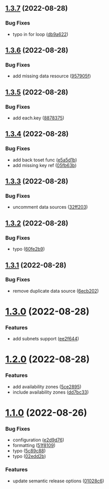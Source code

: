 ## [1.3.7](https://github.com/Kristiyandz/vpc-module/compare/v1.3.6...v1.3.7) (2022-08-28)


### Bug Fixes

* typo in for loop ([db9a622](https://github.com/Kristiyandz/vpc-module/commit/db9a622a0f49e4f7580be861569759fae5f2bc29))

## [1.3.6](https://github.com/Kristiyandz/vpc-module/compare/v1.3.5...v1.3.6) (2022-08-28)


### Bug Fixes

* add missing data resource ([957905f](https://github.com/Kristiyandz/vpc-module/commit/957905f3ab5c126f67438097ec287437b2259dde))

## [1.3.5](https://github.com/Kristiyandz/vpc-module/compare/v1.3.4...v1.3.5) (2022-08-28)


### Bug Fixes

* add each.key ([8878375](https://github.com/Kristiyandz/vpc-module/commit/8878375ac055c1b241f9b70e226b218c2fb2abc1))

## [1.3.4](https://github.com/Kristiyandz/vpc-module/compare/v1.3.3...v1.3.4) (2022-08-28)


### Bug Fixes

* add back toset func ([e5a5d1b](https://github.com/Kristiyandz/vpc-module/commit/e5a5d1b8d16db57168b2a99feab779b8249bb136))
* add missing key ref ([05fb63b](https://github.com/Kristiyandz/vpc-module/commit/05fb63b016b57e6eff9b3ce86df5c389e95592cf))

## [1.3.3](https://github.com/Kristiyandz/vpc-module/compare/v1.3.2...v1.3.3) (2022-08-28)


### Bug Fixes

* uncomment data sources ([32ff203](https://github.com/Kristiyandz/vpc-module/commit/32ff2037a298faae88815d72169668fc0e2b7e31))

## [1.3.2](https://github.com/Kristiyandz/vpc-module/compare/v1.3.1...v1.3.2) (2022-08-28)


### Bug Fixes

* typo ([60fe2b9](https://github.com/Kristiyandz/vpc-module/commit/60fe2b96d71b1834cb4718b001196b31da00d193))

## [1.3.1](https://github.com/Kristiyandz/vpc-module/compare/v1.3.0...v1.3.1) (2022-08-28)


### Bug Fixes

* remove duplicate data source ([6ecb202](https://github.com/Kristiyandz/vpc-module/commit/6ecb202f1e80136cfe20cdab40b6abd6d0bb291b))

# [1.3.0](https://github.com/Kristiyandz/vpc-module/compare/v1.2.0...v1.3.0) (2022-08-28)


### Features

* add subnets support ([ee2f644](https://github.com/Kristiyandz/vpc-module/commit/ee2f644c770f3c75714fe9e332f3fb55d17a8f5d))

# [1.2.0](https://github.com/Kristiyandz/vpc-module/compare/v1.1.0...v1.2.0) (2022-08-28)


### Features

* add availability zones ([5ce2895](https://github.com/Kristiyandz/vpc-module/commit/5ce289582b1b00ccb928182d061876e0c70a0ebf))
* include availability zones ([dd7bc33](https://github.com/Kristiyandz/vpc-module/commit/dd7bc3338ea119b5643026f7554cb05351f23e56))

# [1.1.0](https://github.com/Kristiyandz/vpc-module/compare/v1.0.0...v1.1.0) (2022-08-26)


### Bug Fixes

* configuration ([e2d9d76](https://github.com/Kristiyandz/vpc-module/commit/e2d9d7677eddf4227ea620d3239bf56aa5f0120a))
* formatting ([51f8109](https://github.com/Kristiyandz/vpc-module/commit/51f8109312ded67bed136883b2eb2be95295789e))
* typo ([5c89c88](https://github.com/Kristiyandz/vpc-module/commit/5c89c88c0fbb477fca79dc3ddba24cf49f72144f))
* typo ([02edd2b](https://github.com/Kristiyandz/vpc-module/commit/02edd2bad93a4f88675ca340a41a861b62a50d6a))


### Features

* update semantic release options ([01028c6](https://github.com/Kristiyandz/vpc-module/commit/01028c6c237cdbf5ed7e77439af0bacc5a7ff474))
